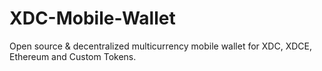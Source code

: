 # XDC-Mobile-Wallet
Open source &amp; decentralized multicurrency mobile wallet for XDC, XDCE, Ethereum and Custom Tokens.
